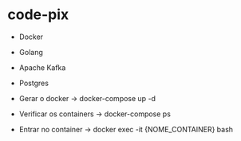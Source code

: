 # code-pix

* Docker
* Golang
* Apache Kafka
* Postgres

* Gerar o docker -> docker-compose up -d
* Verificar os containers -> docker-compose ps
* Entrar no container -> docker exec -it {NOME_CONTAINER} bash

